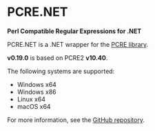 
# PCRE.NET

**Perl Compatible Regular Expressions for .NET**

PCRE.NET is a .NET wrapper for the [PCRE library](https://github.com/PCRE2Project/pcre2).

**v0.19.0** is based on PCRE2 **v10.40**.

The following systems are supported:

- Windows x64
- Windows x86
- Linux x64
- macOS x64

For more information, see the [GitHub repository](https://github.com/ltrzesniewski/pcre-net).
